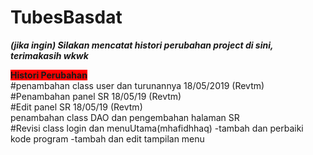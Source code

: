 # TubesBasdat

<b ><i > (jika ingin) Silakan mencatat histori perubahan project di sini, terimakasih wkwk </i > </b > </br > 

<b style="background-color:red" > Histori Perubahan </b > </br >
#penambahan class user dan turunannya 18/05/2019 (Revtm) </br >
#Penambahan panel SR 18/05/19 (Revtm) </br >
#Edit panel SR 18/05/19 (Revtm) </br >
penambahan class DAO dan pengembahan halaman SR </br >
#Revisi class login dan menuUtama(mhafidhhaq)
-tambah dan perbaiki kode program
-tambah dan edit tampilan menu
